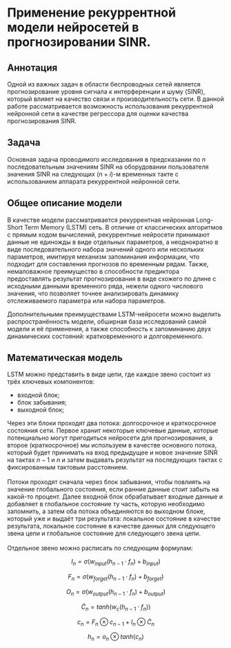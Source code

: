 # Применение рекуррентной модели нейросетей в прогнозировании SINR.

## Аннотация

Одной из важных задач в области беспроводных сетей является прогнозирование уровня сигнала к интерференции и шуму (SINR), который влияет на качество связи и производительность сети. 
В данной работе рассматривается возможность использования рекуррентной нейронной сети в качестве регрессора для оценки качества прогнозирования SINR.

## Задача

Основная задача проводимого исследования в предсказании по $n$ последовательным значениям SINR на оборудовании пользователя значения SINR на следующих $(n+i)$-м временных такте с использованием аппарата рекуррентной нейронной сети.

## Общее описание модели

В качестве модели рассматривается рекуррентная нейронная Long-Short Term Memory (LSTM) сеть. В отличие от классических алгоритмов с прямым ходом вычислений, рекуррентные нейросети принимают данные не единожды в виде отдельных параметров, а неоднократно в виде последовательного набора значений одного или нескольких параметров, имитируя механизм запоминания информации, что подходит для составления прогнозов по временным рядам. Также, немаловажное преимущество в способности предиктора предоставлять результат прогнозирования в виде схожего по длине с исходными данными временного ряда, нежели одного числового значения, что позволяет точнее анализировать динамику отслеживаемого параметра или набора параметров.

Дополнительными преимуществами LSTM-нейросети можно выделить распространённость модели, обширная база исследований самой модели и её применения, а также способность к запоминанию двух динамических состояний: кратковременного и долговременного.

## Математическая модель

LSTM можно представить в виде цепи, где каждое звено состоит из трёх ключевых компонентов:
- входной блок;
- блок забывания;
- выходной блок;

Через эти блоки проходят два потока: долгосрочное и краткосрочное состояния сети. Первое хранит некоторые ключевые данные, которые потенциально могут пригодиться нейросети для прогнозирования, а второе (краткосрочное) мы используем в качестве основного потока, который будет принимать на вход предыдущее и новое значение SINR на тактах $n-1$ и $n$ и затем выдавать результат на последующих тактах с фиксированным тактовым расстоянием. \
\
Потоки проходят сначала через блок забывания, чтобы повлиять на значение глобального состояния, если ранние данные стоит забыть на какой-то процент. Далее входной блок обрабатывает входные данные и добавляет в глобальное состояние ту часть, которую необходимо запомнить, а затем оба потока объединяются во выходном блоке, который уже и выдаёт три результата: локальное состояние в качестве результата, локальное состояние в качестве данных для следующего звена цепи и глобальное состояние для следующего звена цепи. \
\
Отдельное звено можно расписать по следующим формулам:

$$ I_n = \sigma(w_{input}(h_{n-1} \cdot f_n)+b_{input}) $$

$$ F_n = \sigma(w_{forget}(h_{n-1} \cdot f_n)+b_{forget}) $$

$$ O_n = \sigma(w_{output}(h_{n-1} \cdot f_n)+b_{output}) $$

$$ \widetilde{C}_ n = tanh(w_c(h_{n-1} \cdot f_n)) $$

$$ c_n = F_n \otimes c_{n-1} + I_n \otimes \widetilde{C}_n $$

$$ h_n = o_n \otimes tanh(c_n) $$
